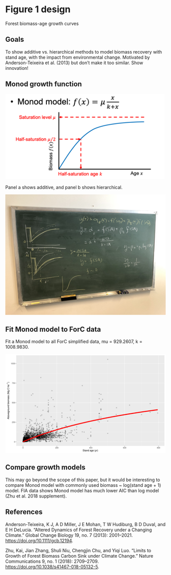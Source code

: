 # Figure 1 design
Forest biomass-age growth curves

## Goals

To show additive vs. hierarchical methods to model biomass recovery with
stand age, with the impact from environmental change. Motivated by
Anderson-Teixeira et al. (2013) but don’t make it too similar. Show
innovation!

## Monod growth function

<img src="monod.png" width="500" />

Panel a shows additive, and panel b shows hierarchical.

![](blackboard-20191004.jpeg)

## Fit Monod model to ForC data

Fit a Monod model to all ForC simplified data, mu = 929.2607, k = 1008.9830.

![](forc-monod.png)

## Compare growth models
This may go beyond the scope of this paper, but it would be interesting to compare Monod model with commonly used biomass ~ log(stand age + 1) model. FIA data shows Monod model has much lower AIC than log model (Zhu et al. 2018 supplement).

## References

Anderson-Teixeira, K J, A D Miller, J E Mohan, T W Hudiburg, B D Duval,
and E H DeLucia. “Altered Dynamics of Forest Recovery under a Changing
Climate.” Global Change Biology 19, no. 7 (2013): 2001–2021. 
https://doi.org/10.1111/gcb.12194.

Zhu, Kai, Jian Zhang, Shuli Niu, Chengjin Chu, and Yiqi Luo. “Limits to Growth of Forest Biomass Carbon Sink under Climate Change.” Nature Communications 9, no. 1 (2018): 2709–2709. https://doi.org/10.1038/s41467-018-05132-5.
